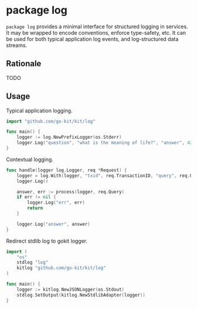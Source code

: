 # package log

`package log` provides a minimal interface for structured logging in services.
It may be wrapped to encode conventions, enforce type-safety, etc.
It can be used for both typical application log events, and log-structured data streams.

## Rationale

TODO

## Usage

Typical application logging.

```go
import "github.com/go-kit/kit/log"

func main() {
	logger := log.NewPrefixLogger(os.Stderr)
	logger.Log("question", "what is the meaning of life?", "answer", 42)
}
```

Contextual logging.

```go
func handle(logger log.Logger, req *Request) {
	logger = log.With(logger, "txid", req.TransactionID, "query", req.Query)
	logger.Log()

	answer, err := process(logger, req.Query)
	if err != nil {
		logger.Log("err", err)
		return
	}

	logger.Log("answer", answer)
}
```

Redirect stdlib log to gokit logger.

```go
import (
	"os"
	stdlog "log"
	kitlog "github.com/go-kit/kit/log"
)

func main() {
	logger := kitlog.NewJSONLogger(os.Stdout)
	stdlog.SetOutput(kitlog.NewStdlibAdapter(logger))
}
```
